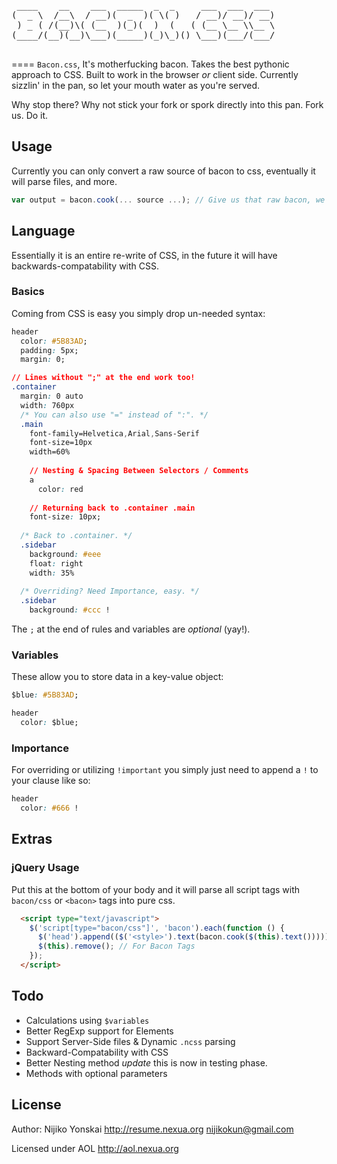 <pre>
 ____    __    ___  _____  _  _     ___  ___  ___ 
(  _ \  /__\  / __)(  _  )( \( )   / __)/ __)/ __)
 ) _ ( /(__)\( (__  )(_)(  )  (   ( (__ \__ \\__ \
(____/(__)(__)\___)(_____)(_)\_)() \___)(___/(___/

</pre>
====
`Bacon.css`, It's motherfucking bacon. Takes the best pythonic approach to CSS. 
Built to work in the browser *or* client side. Currently sizzlin' in the pan, so let your mouth water as you're served.

Why stop there? Why not stick your fork or spork directly into this pan. Fork us. Do it.

## Usage
Currently you can only convert a raw source of bacon to css, eventually it will parse files, and more.

``` js
var output = bacon.cook(... source ...); // Give us that raw bacon, we'll serve it up nice, and hot.
```

## Language
Essentially it is an entire re-write of CSS, in the future it will have backwards-compatability with CSS.

### Basics
Coming from CSS is easy you simply drop un-needed syntax:

``` css
header
  color: #5B83AD;
  padding: 5px;
  margin: 0;

// Lines without ";" at the end work too!
.container
  margin: 0 auto
  width: 760px
  /* You can also use "=" instead of ":". */
  .main
    font-family=Helvetica,Arial,Sans-Serif
    font-size=10px
    width=60%
    
    // Nesting & Spacing Between Selectors / Comments
    a
      color: red
    
    // Returning back to .container .main
    font-size: 10px;
  
  /* Back to .container. */
  .sidebar
    background: #eee
    float: right
    width: 35%
    
  /* Overriding? Need Importance, easy. */
  .sidebar
    background: #ccc !
```

The `;` at the end of rules and variables are *optional* (yay!).

### Variables
These allow you to store data in a key-value object:

``` css
$blue: #5B83AD;

header
  color: $blue;
```

### Importance
For overriding or utilizing `!important` you simply just need to append a `!` to your clause like so:

``` css
header
  color: #666 !
```

## Extras

### jQuery Usage

Put this at the bottom of your body and it will parse all script tags with `bacon/css` or `<bacon>` tags into pure css.

``` html
  <script type="text/javascript">
    $('script[type="bacon/css"]', 'bacon').each(function () {
      $('head').append(($('<style>').text(bacon.cook($(this).text()))));
      $(this).remove(); // For Bacon Tags
    });
  </script>
```

## Todo
- Calculations using `$variables`
- Better RegExp support for Elements
- Support Server-Side files & Dynamic `.ncss` parsing
- Backward-Compatability with CSS
- Better Nesting method *update* this is now in testing phase.
- Methods with optional parameters

## License
Author: Nijiko Yonskai <http://resume.nexua.org> <nijikokun@gmail.com>

Licensed under AOL <http://aol.nexua.org>